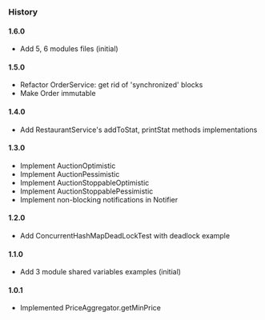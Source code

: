 ### History

#### 1.6.0
- Add 5, 6 modules files (initial)

#### 1.5.0
- Refactor OrderService: get rid of 'synchronized' blocks
- Make Order immutable

#### 1.4.0
- Add RestaurantService's addToStat, printStat methods implementations

#### 1.3.0
- Implement AuctionOptimistic 
- Implement AuctionPessimistic
- Implement AuctionStoppableOptimistic 
- Implement AuctionStoppablePessimistic
- Implement non-blocking notifications in Notifier

#### 1.2.0
- Add ConcurrentHashMapDeadLockTest with deadlock example

#### 1.1.0
- Add 3 module shared variables examples (initial)

#### 1.0.1
- Implemented PriceAggregator.getMinPrice 